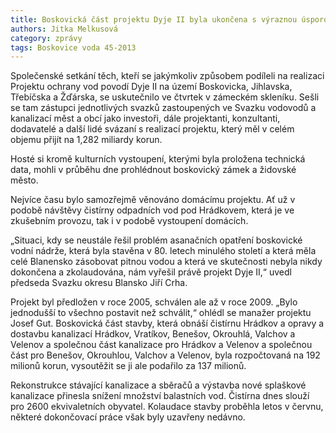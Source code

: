```yaml
---
title: Boskovická část projektu Dyje II byla ukončena s výraznou úsporou
authors: Jitka Melkusová
category: zprávy
tags: Boskovice voda 45-2013
---
```


Společenské setkání těch, kteří se jakýmkoliv způsobem podíleli na realizaci Projektu ochrany vod povodí Dyje II na území Boskovicka, Jihlavska, Třebíčska a Žďárska, se uskutečnilo ve čtvrtek v zámeckém skleníku. Sešli se tam zástupci jednotlivých svazků zastoupených ve Svazku vodovodů a kanalizací měst a obcí jako investoři, dále projektanti, konzultanti, dodavatelé a další lidé svázaní s realizací projektu, který měl v celém objemu přijít na 1,282 miliardy korun.

Hosté si kromě kulturních vystoupení, kterými byla proložena technická data, mohli v průběhu dne prohlédnout boskovický zámek a židovské město.

Nejvíce času bylo samozřejmě věnováno domácímu projektu. Ať už v podobě návštěvy čistírny odpadních vod pod Hrádkovem, která je ve zkušebním provozu, tak i v podobě vystoupení domácích.

„Situaci, kdy se neustále řešil problém asanačních opatření boskovické vodní nádrže, která byla stavěna v 80. letech minulého století a která měla celé Blanensko zásobovat pitnou vodou a která ve skutečnosti nebyla nikdy dokončena a zkolaudována, nám vyřešil právě projekt Dyje II,“ uvedl předseda Svazku okresu Blansko Jiří Crha.

Projekt byl předložen v roce 2005, schválen ale až v roce 2009. „Bylo jednodušší to všechno postavit než schválit,“ ohlédl se manažer projektu Josef Gut. Boskovická část stavby, která obnáší čistírnu Hrádkov a opravy a dostavbu kanalizací Hrádkov, Vratíkov, Benešov, Okrouhlá, Valchov a Velenov a společnou část kanalizace pro Hrádkov a Velenov a společnou část pro Benešov, Okrouhlou, Valchov a Velenov, byla rozpočtovaná na 192 milionů korun, vysoutěžit se ji ale podařilo za 137 milionů.

Rekonstrukce stávající kanalizace a sběračů a výstavba nové splaškové kanalizace přinesla snížení množství balastních vod. Čistírna dnes slouží pro 2600 ekvivaletních obyvatel. Kolaudace stavby proběhla letos v červnu, některé dokončovací práce však byly uzavřeny nedávno.
